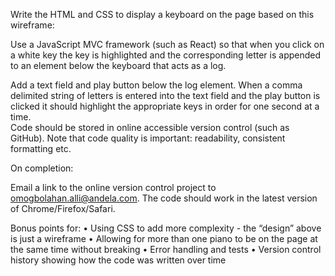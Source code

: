 					
Write the HTML and CSS to display a keyboard on the page based on this wireframe:

	 
Use a JavaScript MVC framework (such as React) so that when you click on a white key the key is highlighted and the corresponding letter is appended to an element below the keyboard that acts as a log.
						
Add a text field and play button below the log element. When a comma delimited string of letters is entered into the text field and the play button is clicked it should highlight the appropriate keys in order for one second at a time.			
Code should be stored in online accessible version control (such as GitHub). Note that code quality is important: readability, consistent formatting etc.			

On completion:
						
Email a link to the online version control project to omogbolahan.alli@andela.com. The code should work in the latest version of Chrome/Firefox/Safari.
						
Bonus points for:
• Using CSS to add more complexity - the “design” above is just a wireframe
• Allowing for more than one piano to be on the page at the same time without breaking • Error handling and tests
• Version control history showing how the code was written over time
					
				
				 				 			
		
	 

